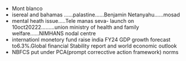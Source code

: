 * Mont blanco
* isereal and  bahamas ......palastine......Benjamin Netanyahu......mosad
* mental heath issue.....Tele manas seva- launch on 10oct20222.........union ministry of health and family welfare......NIMHANS nodal centre
* internationl monetory fund raise  india FY24  GDP growth forecast to6.3%.Global financial Stability report and world economic outlook
* NBFCS put under PCA(prompt correcctive action framework) norms
